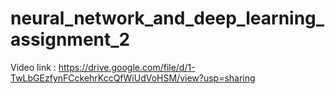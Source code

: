 # neural_network_and_deep_learning_assignment_2

Video link : https://drive.google.com/file/d/1-TwLbGEzfynFCckehrKccQfWiUdVoHSM/view?usp=sharing
